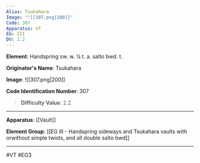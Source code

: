 ```yaml
---
Alias: Tsukahara
Image: "![[307.png|200]]"
Code: 307
Apparatus: VT
EG: III
DV: 2.2
---
```

**Element**: Handspring sw. w. 1⁄4 t. a. salto bwd. t.

**Originator's Name**: Tsukahara

**Image**:
![[307.png|200]]

**Code Identification Number**: 307

>**Difficulty Value**: 2.2

___
**Apparatus**: [[Vault]]

**Element Group**: [[EG III - Handspring sideways and Tsukahara vaults with orwithout simple twists, and all double salto bwd]]
___
#VT #EG3
